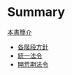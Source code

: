 # Summary

[本書簡介][1]
- [各階段方針][2]
- [統一法令][3]
- [開荒期法令][4]

[1]:	./intro.md "本書簡介"
[2]:	./direction/direction.md "各階段方針"
[3]:	./rules/rule-default.md "統一法令"
[4]:	./rules/rule-starter.md "開荒期法令"
